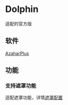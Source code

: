 # Dolphin

适配的官方版

## 软件

[AzaharPlus](https://github.com/AzaharPlus/AzaharPlus)

## 功能

### 支持遮罩功能

适配遮罩功能，详情[遮罩配置](Overlay.md)